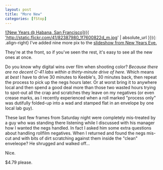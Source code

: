```yaml
---
layout: post
title: "More New"
categories: [fStop]
---
```

<a href="http://flickr.com/photos/bjorke/sets/1738718/show/">

![New Years @ Habana, San Francisco]({{ 'http://static.flickr.com/41/82387980_1f7600822d_m.jpg' | absolute_url }}){: .align-right}
</a>I've added nine more pix to the <a href="http://flickr.com/photos/bjorke/sets/1738718/show/">slideshow from New Years Eve.</a>

They're at the front, so if you've seen the rest, it's easy to see all the new ones at once.

Do you know why digital wins over film when shooting color? <i>Because there are no decent C-41 labs within a thirty-minute drive of here.</i> Which means at <i>best</i> I have to drive 30 minutes to Keeble's, 30 minutes back, then repeat the process to pick up the negs hours later. Or at worst bring it to anywhere local and then spend a good deal more than those two wasted hours trying to spot-out all the crap and scratches they leave on my negatives (or even crease marks, as I recently experienced when a roll marked "process only" was dutifully folded-up into a wad and stamped flat in an envelope by one local lab guy).

These last few frames from Saturday night were completely mis-treated by a guy who was standing there listening while I discussed with his manager how I wanted the negs handled. In fact I asked him some extra questions about handling rollfilm negatives. When I returned and found the negs mis-cut and with bits of dirt scratching against them inside the "clean" enveleope? He shrugged and walked off...

Nice.

$4.79 please.
